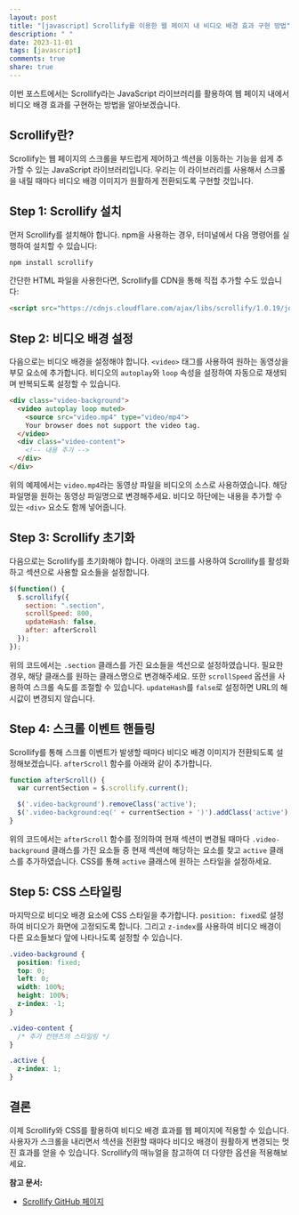 ```yaml
---
layout: post
title: "[javascript] Scrollify를 이용한 웹 페이지 내 비디오 배경 효과 구현 방법"
description: " "
date: 2023-11-01
tags: [javascript]
comments: true
share: true
---
```


이번 포스트에서는 Scrollify라는 JavaScript 라이브러리를 활용하여 웹 페이지 내에서 비디오 배경 효과를 구현하는 방법을 알아보겠습니다.

## Scrollify란?

Scrollify는 웹 페이지의 스크롤을 부드럽게 제어하고 섹션을 이동하는 기능을 쉽게 추가할 수 있는 JavaScript 라이브러리입니다. 우리는 이 라이브러리를 사용해서 스크롤을 내릴 때마다 비디오 배경 이미지가 원활하게 전환되도록 구현할 것입니다.

## Step 1: Scrollify 설치

먼저 Scrollify를 설치해야 합니다. npm을 사용하는 경우, 터미널에서 다음 명령어를 실행하여 설치할 수 있습니다:

```javascript
npm install scrollify
```

간단한 HTML 파일을 사용한다면, Scrollify를 CDN을 통해 직접 추가할 수도 있습니다:

```html
<script src="https://cdnjs.cloudflare.com/ajax/libs/scrollify/1.0.19/jquery.scrollify.min.js"></script>
```

## Step 2: 비디오 배경 설정

다음으로는 비디오 배경을 설정해야 합니다. `<video>` 태그를 사용하여 원하는 동영상을 부모 요소에 추가합니다. 비디오의 `autoplay`와 `loop` 속성을 설정하여 자동으로 재생되며 반복되도록 설정할 수 있습니다.

```html
<div class="video-background">
  <video autoplay loop muted>
    <source src="video.mp4" type="video/mp4">
    Your browser does not support the video tag.
  </video>
  <div class="video-content">
    <!-- 내용 추가 -->
  </div>
</div>
```

위의 예제에서는 `video.mp4`라는 동영상 파일을 비디오의 소스로 사용하였습니다. 해당 파일명을 원하는 동영상 파일명으로 변경해주세요. 비디오 하단에는 내용을 추가할 수 있는 `<div>` 요소도 함께 넣어줍니다.

## Step 3: Scrollify 초기화

다음으로는 Scrollify를 초기화해야 합니다. 아래의 코드를 사용하여 Scrollify를 활성화하고 섹션으로 사용할 요소들을 설정합니다.

```javascript
$(function() {
  $.scrollify({
    section: ".section",
    scrollSpeed: 800,
    updateHash: false,
    after: afterScroll
  });
});
```

위의 코드에서는 `.section` 클래스를 가진 요소들을 섹션으로 설정하였습니다. 필요한 경우, 해당 클래스를 원하는 클래스명으로 변경해주세요. 또한 `scrollSpeed` 옵션을 사용하여 스크롤 속도를 조절할 수 있습니다. `updateHash`를 `false`로 설정하면 URL의 해시값이 변경되지 않습니다.

## Step 4: 스크롤 이벤트 핸들링

Scrollify를 통해 스크롤 이벤트가 발생할 때마다 비디오 배경 이미지가 전환되도록 설정해보겠습니다. `afterScroll` 함수를 아래와 같이 추가합니다.

```javascript
function afterScroll() {
  var currentSection = $.scrollify.current();

  $('.video-background').removeClass('active');
  $('.video-background:eq(' + currentSection + ')').addClass('active');
}
```

위의 코드에서는 `afterScroll` 함수를 정의하여 현재 섹션이 변경될 때마다 `.video-background` 클래스를 가진 요소들 중 현재 섹션에 해당하는 요소를 찾고 `active` 클래스를 추가하였습니다. CSS를 통해 `active` 클래스에 원하는 스타일을 설정하세요.

## Step 5: CSS 스타일링

마지막으로 비디오 배경 요소에 CSS 스타일을 추가합니다. `position: fixed`로 설정하여 비디오가 화면에 고정되도록 합니다. 그리고 `z-index`를 사용하여 비디오 배경이 다른 요소들보다 앞에 나타나도록 설정할 수 있습니다.

```css
.video-background {
  position: fixed;
  top: 0;
  left: 0;
  width: 100%;
  height: 100%;
  z-index: -1;
}

.video-content {
  /* 추가 컨텐츠의 스타일링 */
}

.active {
  z-index: 1;
}
```

## 결론

이제 Scrollify와 CSS를 활용하여 비디오 배경 효과를 웹 페이지에 적용할 수 있습니다. 사용자가 스크롤을 내리면서 섹션을 전환할 때마다 비디오 배경이 원활하게 변경되는 멋진 효과를 얻을 수 있습니다. Scrollify의 매뉴얼을 참고하여 더 다양한 옵션을 적용해보세요.

**참고 문서:**

- [Scrollify GitHub 페이지](https://github.com/lukehaas/Scrollify)